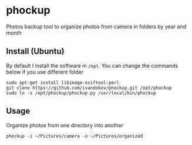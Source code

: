 # phockup

Photos backup tool to organize photos from camera in folders by year and month

## Install (Ubuntu)
By default I install the software in `/opt`. You can change the commands below if you use different folder
```
sudo apt-get install libimage-exiftool-perl
git clone https://github.com/ivandokov/phockup.git /opt/phockup
sudo ln -s /opt/phockup/phockup.py /usr/local/bin/phockup
```
## Usage

Organize photos from one directory into another

```
phockup -i ~/Pictures/camera -o ~/Pictures/organized
```
